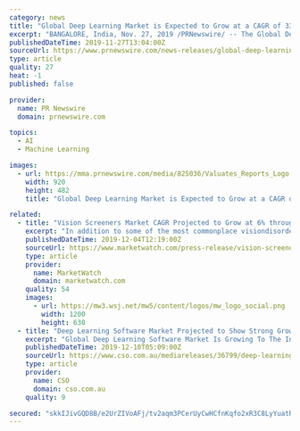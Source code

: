 ```yaml
---
category: news
title: "Global Deep Learning Market is Expected to Grow at a CAGR of 33.64% by 2025 : Valuates Reports™"
excerpt: "BANGALORE, India, Nov. 27, 2019 /PRNewswire/ -- The Global Deep Learning market in 2018 was 2.75 Billion and is anticipated to grow exponentially by 2025, With a 33.64 Percent CAGR in 2018-2025. Deep learning is a subset of Artificial Intelligence (AI ..."
publishedDateTime: 2019-11-27T13:04:00Z
sourceUrl: https://www.prnewswire.com/news-releases/global-deep-learning-market-is-expected-to-grow-at-a-cagr-of-33-64-by-2025--valuates-reports-300966092.html
type: article
quality: 27
heat: -1
published: false

provider:
  name: PR Newswire
  domain: prnewswire.com

topics:
  - AI
  - Machine Learning

images:
  - url: https://mma.prnewswire.com/media/825036/Valuates_Reports_Logo.jpg?p=facebook
    width: 920
    height: 482
    title: "Global Deep Learning Market is Expected to Grow at a CAGR of 33.64% by 2025 : Valuates Reports™"

related:
  - title: "Vision Screeners Market CAGR Projected to Grow at 6% through 2029"
    excerpt: "In addition to some of the most commonplace visiondisorders, newly establishing problems such as digital eye strain (morepopularly, computer vision syndrome) are strongly necessitating the demand forefficient vision screening tests, particularly among the younger population.This, according to FMI's analysis, will drive sales of vision screeners ..."
    publishedDateTime: 2019-12-04T12:19:00Z
    sourceUrl: https://www.marketwatch.com/press-release/vision-screeners-market-cagr-projected-to-grow-at-6-through-2029-2019-12-04
    type: article
    provider:
      name: MarketWatch
      domain: marketwatch.com
    quality: 54
    images:
      - url: https://mw3.wsj.net/mw5/content/logos/mw_logo_social.png
        width: 1200
        height: 630
  - title: "Deep Learning Software Market Projected to Show Strong Growth, Expanded Technology by 2029"
    excerpt: "Global Deep Learning Software Market Is Growing To The Increasing Number Of Large Enterprise and SMB Industry Worldwide (2020-2029). Market.us has recently published a comprehensive and exclusionary research report titled, \"Deep Learning Software Market Trends by Types (Cloud-based, On-premise), Investigation by Application (Large Enterprise ..."
    publishedDateTime: 2019-12-10T05:09:00Z
    sourceUrl: https://www.cso.com.au/mediareleases/36799/deep-learning-software-market-projected-to-show/
    type: article
    provider:
      name: CSO
      domain: cso.com.au
    quality: 9

secured: "skkIJivGQD8B/e2UrZIVoAFj/tv2aqm3PCerUyCwHCfnKqfo2xR3C8LyYuatRGei8CHj2n8UJh9oE1DN+h0ZMeKDpXX3dPjKfXfaf6YDUCrsfbDneP6uHB4eyN4EddvEAohk5r8Cpsm5GE03dFh6kK9t6Ny+Lnhy1nHzdLe1EiiHJTKHsu4I+EW+UGNep4sg3QTMmdeVaoMGFQbZ1M1RwGUNt+eJCK4B3H2nrXWvNp5qqcZLb3MDCDQdlRHnPkpsM+sYRJ7o642evL4MRS5WBw==;ZEOov+D5KVgrY92sku7TlQ=="
---
```


